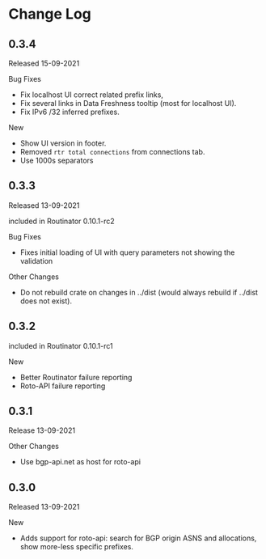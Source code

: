 # Change Log

## 0.3.4

Released 15-09-2021

Bug Fixes

* Fix localhost UI correct related prefix links,
* Fix several links in Data Freshness tooltip (most for localhost UI).
* Fix IPv6 /32 inferred prefixes.

New 

* Show UI version in footer.
* Removed `rtr total connections` from connections tab.
* Use 1000s separators

## 0.3.3

Released 13-09-2021

included in Routinator 0.10.1-rc2

Bug Fixes

* Fixes initial loading of UI with query parameters not showing the validation

Other Changes

* Do not rebuild crate on changes in ../dist (would always rebuild if ../dist does not exist).

## 0.3.2

included in Routinator 0.10.1-rc1

New

* Better Routinator failure reporting
* Roto-API failure reporting


## 0.3.1

Release 13-09-2021

Other Changes

* Use bgp-api.net as host for roto-api

## 0.3.0

Released 13-09-2021

New

* Adds support for roto-api: search for BGP origin ASNS and allocations, show more-less specific prefixes.
